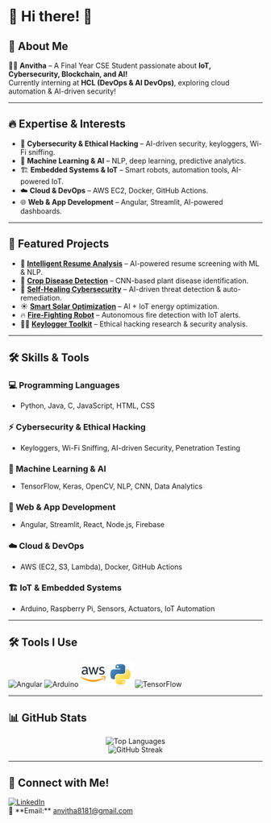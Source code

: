 # 🌟 Hi there! 👋

## 🚀 About Me
👩‍💻 **Anvitha** – A Final Year CSE Student passionate about **IoT, Cybersecurity, Blockchain, and AI!**  
Currently interning at **HCL (DevOps & AI DevOps)**, exploring cloud automation & AI-driven security!

---

## 🔥 Expertise & Interests
- 🔐 **Cybersecurity & Ethical Hacking** – AI-driven security, keyloggers, Wi-Fi sniffing.
- 🤖 **Machine Learning & AI** – NLP, deep learning, predictive analytics.
- 🏗 **Embedded Systems & IoT** – Smart robots, automation tools, AI-powered IoT.
- ☁️ **Cloud & DevOps** – AWS EC2, Docker, GitHub Actions.
- 🌐 **Web & App Development** – Angular, Streamlit, AI-powered dashboards.

---

## 🚀 Featured Projects
- 📜 **[Intelligent Resume Analysis](#)** – AI-powered resume screening with ML & NLP.
- 🌱 **[Crop Disease Detection](#)** – CNN-based plant disease identification.
- 🔐 **[Self-Healing Cybersecurity](#)** – AI-driven threat detection & auto-remediation.
- ☀️ **[Smart Solar Optimization](#)** – AI + IoT energy optimization.
- 🔥 **[Fire-Fighting Robot](#)** – Autonomous fire detection with IoT alerts.
- 🕵️‍♀️ **[Keylogger Toolkit](#)** – Ethical hacking research & security analysis.

---

## 🛠️ Skills & Tools
### **💻 Programming Languages**
- Python, Java, C, JavaScript, HTML, CSS

### **⚡ Cybersecurity & Ethical Hacking**
- Keyloggers, Wi-Fi Sniffing, AI-driven Security, Penetration Testing

### **🤖 Machine Learning & AI**
- TensorFlow, Keras, OpenCV, NLP, CNN, Data Analytics

### **🚀 Web & App Development**
- Angular, Streamlit, React, Node.js, Firebase

### **☁️ Cloud & DevOps**
- AWS (EC2, S3, Lambda), Docker, GitHub Actions

### **🏗 IoT & Embedded Systems**
- Arduino, Raspberry Pi, Sensors, Actuators, IoT Automation

---

## 🛠️ Tools I Use
<p align="left">
  <img src="https://angular.io/assets/images/logos/angular/angular.svg" alt="Angular" width="50">
  <img src="https://cdn.worldvectorlogo.com/logos/arduino-1.svg" alt="Arduino" width="50">
  <img src="https://raw.githubusercontent.com/devicons/devicon/master/icons/amazonwebservices/amazonwebservices-original-wordmark.svg" alt="AWS" width="50">
  <img src="https://raw.githubusercontent.com/devicons/devicon/master/icons/python/python-original.svg" alt="Python" width="50">
  <img src="https://www.vectorlogo.zone/logos/tensorflow/tensorflow-icon.svg" alt="TensorFlow" width="50">
</p>

---

## 📊 GitHub Stats
<p align="center">
  <img src="https://github-readme-stats.vercel.app/api/top-langs?username=anvitha-rao10&show_icons=true&locale=en&layout=compact" alt="Top Languages">
  <br>
  <img src="https://github-readme-streak-stats.herokuapp.com/?user=anvitha-rao10&" alt="GitHub Streak">
</p>

---

## 📢 Connect with Me!
<p align="left">
  <a href="https://www.linkedin.com/in/anvitha-g-rao-ab529324b/" target="_blank">
    <img src="https://raw.githubusercontent.com/rahuldkjain/github-profile-readme-generator/master/src/images/icons/Social/linked-in-alt.svg" alt="LinkedIn" width="50">
  </a>
  <br>  
  📧 **Email:** <a href="mailto:anvitha8181@gmail.com">anvitha8181@gmail.com</a>

</p>
